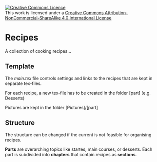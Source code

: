 <a rel="license" href="http://creativecommons.org/licenses/by-nc-sa/4.0/"><img alt="Creative Commons Licence" style="border-width:0" src="https://i.creativecommons.org/l/by-nc-sa/4.0/88x31.png" /></a><br />This work is licensed under a <a rel="license" href="http://creativecommons.org/licenses/by-nc-sa/4.0/">Creative Commons Attribution-NonCommercial-ShareAlike 4.0 International License</a>

# Recipes
A collection of cooking recipes...

## Template
The _main.tex_ file controls settings and links to the recipes that are kept in separate tex-files.

For each recipe, a new tex-file has to be created in the folder [part] (e.g. Desserts)

Pictures are kept in the folder [Pictures]/[part]

## Structure
The structure can be changed if the current is not feasible for organising recipes.

__Parts__ are overarching topics like startes, main courses, or desserts.
Each part is subdivided into __chapters__ that contain recipes as __sections__.